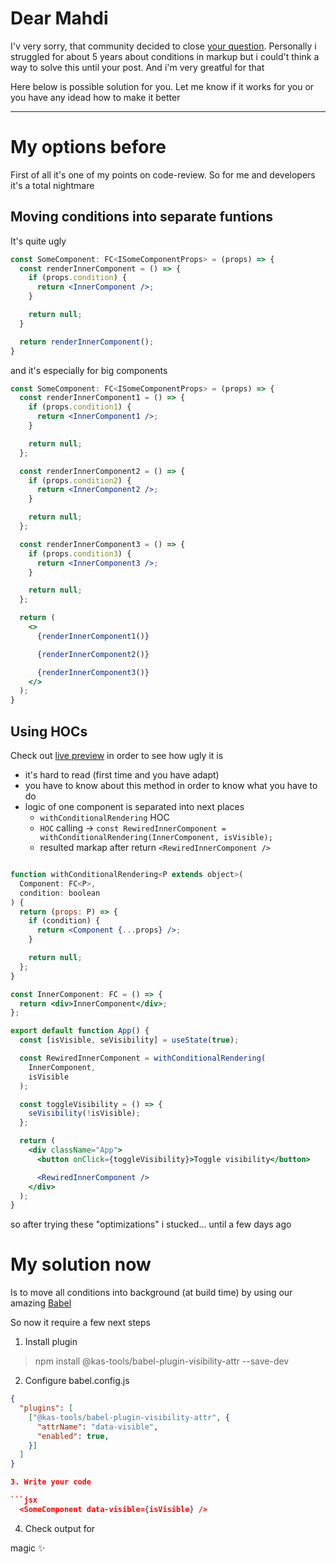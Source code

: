 # Dear Mahdi

I'v very sorry, that community decided to close [your question](https://stackoverflow.com/questions/79662332/how-to-add-custom-attribute-for-conditional-render). Personally i struggled for about 5 years about conditions in markup but i could't think a way to solve this until your post. And i'm very greatful for that

Here below is possible solution for you. Let me know if it works for you or you have any idead how to make it better

---

# My options before

First of all it's one of my points on code-review. So for me and developers it's a total nightmare

## Moving conditions into separate funtions

It's quite ugly

```jsx
const SomeComponent: FC<ISomeComponentProps> = (props) => {
  const renderInnerComponent = () => {
    if (props.condition) {
      return <InnerComponent />;
    }

    return null;
  }

  return renderInnerComponent();
}

```

and it's especially for big components

```jsx
const SomeComponent: FC<ISomeComponentProps> = (props) => {
  const renderInnerComponent1 = () => {
    if (props.condition1) {
      return <InnerComponent1 />;
    }

    return null;
  };

  const renderInnerComponent2 = () => {
    if (props.condition2) {
      return <InnerComponent2 />;
    }

    return null;
  };

  const renderInnerComponent3 = () => {
    if (props.condition3) {
      return <InnerComponent3 />;
    }

    return null;
  };

  return (
    <>
      {renderInnerComponent1()}

      {renderInnerComponent2()}

      {renderInnerComponent3()}
    </>
  );
}

```

## Using HOCs

Check out [live preview](https://codesandbox.io/p/sandbox/734ytn?file=%2Fsrc%2FApp.tsx%3A13%2C1) in order to see how ugly it is
- it's hard to read (first time and you have adapt)
- you have to know about this method in order to know what you have to do
- logic of one component is separated into next places
  - `withConditionalRendering` HOC
  - `HOC` calling -> `const RewiredInnerComponent = withConditionalRendering(InnerComponent, isVisible);`
  - resulted markap after return `<RewiredInnerComponent />`

```jsx

function withConditionalRendering<P extends object>(
  Component: FC<P>,
  condition: boolean
) {
  return (props: P) => {
    if (condition) {
      return <Component {...props} />;
    }

    return null;
  };
}

const InnerComponent: FC = () => {
  return <div>InnerComponent</div>;
};

export default function App() {
  const [isVisible, seVisibility] = useState(true);

  const RewiredInnerComponent = withConditionalRendering(
    InnerComponent,
    isVisible
  );

  const toggleVisibility = () => {
    seVisibility(!isVisible);
  };

  return (
    <div className="App">
      <button onClick={toggleVisibility}>Toggle visibility</button>

      <RewiredInnerComponent />
    </div>
  );
}

```

so after trying these "optimizations" i stucked... until a few days ago

# My solution now

Is to move all conditions into background (at build time) by using our amazing [Babel](https://babeljs.io)

So now it require a few next steps

1. Install plugin

> npm install @kas-tools/babel-plugin-visibility-attr --save-dev

2. Configure babel.config.js

```json
{
  "plugins": [
    ["@kas-tools/babel-plugin-visibility-attr", {
      "attrName": "data-visible",
      "enabled": true,
    }]
  ]
}

3. Write your code

```jsx
  <SomeComponent data-visible={isVisible} />
```

4. Check output for

magic ✨
